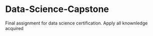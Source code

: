 # Data-Science-Capstone
Final assignment for data science certification.
Apply all knownledge acquired
